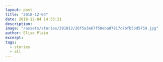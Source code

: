 ```yaml
---
layout: post
title: "2018-12-04"
date: 2018-12-04 14:33:21
description: 
image: "/assets/stories/201812/26f5a3e67f50eba87817c7bfb5bd5759.jpg"
author: Elise Plain
excerpt: 
tags: 
  - stories
  - all
---
```



<p></p>
